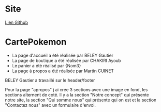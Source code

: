 # Site  
[Lien Github](https://gautier900.github.io/Carte_Pokemon/)   
# CartePokemon

- La page d'accueil a été réalisée par BELEY Gautier
- La page de boutique a été réalisée par CHAKIRI Ayoub
- Le panier a été réalisé par {Nom3}
- La page à propos a été réalisée par Martin CUINET

BELEY Gautier a travaillé sur le header/footer

Pour la page "apropos" j ai crée 3 sections avec une image en fond, les sections alternent de coté. Il y a la section "Notre concept" qui présente notre site, la section "Qui somme nous" qui présente qui on est et la section "Contactez nous" avec un formulaire d'envoi.
